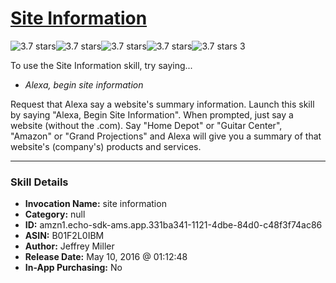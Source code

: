 # [Site Information](http://alexa.amazon.com/#skills/amzn1.echo-sdk-ams.app.331ba341-1121-4dbe-84d0-c48f3f74ac86)
![3.7 stars](../../images/ic_star_black_18dp_1x.png)![3.7 stars](../../images/ic_star_black_18dp_1x.png)![3.7 stars](../../images/ic_star_black_18dp_1x.png)![3.7 stars](../../images/ic_star_half_black_18dp_1x.png)![3.7 stars](../../images/ic_star_border_black_18dp_1x.png) 3

To use the Site Information skill, try saying...

* *Alexa, begin site information*

Request that Alexa say a website's summary information.
Launch this skill by saying "Alexa, Begin Site Information". When prompted, just say a website (without the .com). Say "Home Depot" or "Guitar Center", "Amazon" or "Grand Projections" and Alexa will give you a summary of that website's (company's) products and services.

***

### Skill Details

* **Invocation Name:** site information
* **Category:** null
* **ID:** amzn1.echo-sdk-ams.app.331ba341-1121-4dbe-84d0-c48f3f74ac86
* **ASIN:** B01F2L0IBM
* **Author:** Jeffrey Miller
* **Release Date:** May 10, 2016 @ 01:12:48
* **In-App Purchasing:** No
